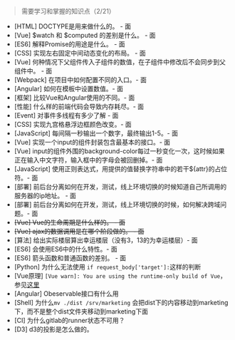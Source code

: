 > 需要学习和掌握的知识点（2/21）
- [HTML] DOCTYPE是用来做什么的。 - 面
- [Vue] $watch 和 $computed 的差别是什么。 - 面
- [ES6] 解释Promise的用途是什么。   - 面
- [CSS] 实现左右固定中间动态变化的布局。 - 面
- [Vue] 何种情况下父组件传入子组件的数值，在子组件中修改后不会同步到父组件中。 - 面
- [Webpack] 在项目中如何配置不同的入口。- 面
- [Angular] 如何在模板中设置数值。- 面
- [框架] 比较Vue和Angular使用的不同。- 面
- [性能] 什么样的前端代码会导致内存耗尽。- 面
- [Event] 对事件多线程有多少了解 - 面
- [CSS] 实现九宫格悬浮边框颜色改变。- 面
- [JavaScript] 每间隔一秒输出一个数字，最终输出1-5。- 面
- [Vue] 实现一个input的组件封装包含最基本的接口。- 面
- [Vue] input的组件外围的background-color每过一秒变化一次，这时候如果正在输入中文字符，输入框中的字母会被回删掉。- 面
- [JavaScript] 使用正则表达式，用提供的值替换字符串中的若干${attr}的占位符。- 面
- [部署] 前后台分离如何在开发，测试，线上环境切换的时候知道自己所调用的服务器的ip地址。 - 面
- [部署] 前后台分离如何在开发，测试，线上环境切换的时候，如何解决跨域问题。- 面
- ~~[Vue] Vue的生命周期是什么样的。 - 面~~
- ~~[Vue] ajax的数据调用是在哪个阶段做的。 - 面~~
- [算法] 给出实际楼层算出幸运楼层（没有3，13的为幸运楼层）- 面
- [ES6] 会使用ES6中的什么特性。- 面
- [ES6] 箭头函数和普通函数的差别。 - 面
- [Python] 为什么无法使用 `if request_body['target']:`这样的判断
- [Vue原理] `[Vue warn]: You are using the runtime-only build of Vue`，参见[这里](https://github.com/vuejs-templates/webpack/issues/215)
- [Angular] Obeservable接口有什么用
- [Shell] 为什么`mv ./dist /srv/marketing` 会把dist下的内容移动到marketing下，而不是整个dist文件夹移动到marketing下面
- [CI] 为什么gitlab的runner状态不可用？
- [D3] d3的投影是怎么做的。


